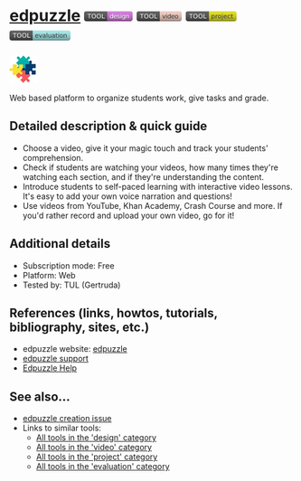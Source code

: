 # [edpuzzle](https://edpuzzle.com/)  [<img src="images/design.png" align="bottom">](https://github.com/e-CLOSE/Toolbox/issues?q=label%3A01_TOOL+label%3Adesign) [<img src="images/video.png" align="bottom">](https://github.com/e-CLOSE/Toolbox/issues?q=label%3A01_TOOL+label%3Avideo) [<img src="images/project.png" align="bottom">](https://github.com/e-CLOSE/Toolbox/issues?q=label%3A01_TOOL+label%3Aproject) [<img src="images/evaluation.png" align="bottom">](https://github.com/e-CLOSE/Toolbox/issues?q=label%3A01_TOOL+label%3Aevaluation)

![EDpuzzle Logo](images/edpuzzle.png)

Web based platform to organize students work, give tasks and grade.


## Detailed description & quick guide

- Choose a video, give it your magic touch and track your students' comprehension.
- Check if students are watching your videos, how many times they're watching each section, and if they're understanding the content.
- Introduce students to self-paced learning with interactive video lessons. It's easy to add your own voice narration and questions!
- Use videos from YouTube, Khan Academy, Crash Course and more. If you'd rather record and upload your own video, go for it!


## Additional details

- Subscription mode: Free
- Platform: Web
- Tested by: TUL (Gertruda)


## References (links, howtos, tutorials, bibliography, sites, etc.)

- edpuzzle website: [edpuzzle](https://edpuzzle.com/)
- [edpuzzle support](https://support.edpuzzle.com/hc/en-us/sections/360001671011-Getting-Started)
- [Edpuzzle Help](https://www.youtube.com/watch?v=MzG597ojhgE)


## See also...

- [edpuzzle creation issue](https://github.com/e-CLOSE/Toolbox/issues/101)
- Links to similar tools:
  - [All tools in the 'design' category](https://github.com/e-CLOSE/Toolbox/issues?q=label%3A01_TOOL+label%3Adesign)
  - [All tools in the 'video' category](https://github.com/e-CLOSE/Toolbox/issues?q=label%3A01_TOOL+label%3Avideo)
  - [All tools in the 'project' category](https://github.com/e-CLOSE/Toolbox/issues?q=label%3A01_TOOL+label%3Aproject)
  - [All tools in the 'evaluation' category](https://github.com/e-CLOSE/Toolbox/issues?q=label%3A01_TOOL+label%3Aevaluation)
